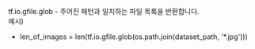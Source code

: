 
tf.io.gfile.glob - 주어진 패턴과 일치하는 파일 목록을 반환합니다.  
예시)   
  - len_of_images = len(tf.io.gfile.glob(os.path.join(dataset_path, '*.jpg')))

